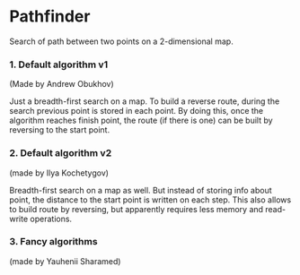 <h1> Pathfinder </h1>

Search of path between two points on a 2-dimensional map.

<h3> 1. Default algorithm v1 </h3>

(Made by Andrew Obukhov)

Just a breadth-first search on a map. To build a reverse route,
during the search previous point is stored in each point.
By doing this, once the algorithm reaches finish point,
the route (if there is one) can be built 
by reversing to the start point.

<h3> 2. Default algorithm v2 </h3>

(made by Ilya Kochetygov)

Breadth-first search on a map as well. 
But instead of storing info about point, 
the distance to the start point is written on each step.
This also allows to build route by reversing, 
but apparently requires less memory and read-write operations.

<h3> 3. Fancy algorithms </h3>

(made by Yauhenii Sharamed)
